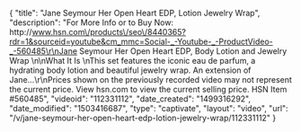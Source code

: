 {
    "title": "Jane Seymour Her Open Heart EDP, Lotion   Jewelry Wrap",
    "description": "For More Info or to Buy Now: http:\/\/www.hsn.com\/products\/seo\/8440365?rdr=1&sourceid=youtube&cm_mmc=Social-_-Youtube-_-ProductVideo-_-560485\r\nJane Seymour Her Open Heart EDP, Body Lotion and Jewelry Wrap  \n\nWhat It Is \nThis set features the iconic eau de parfum, a hydrating body lotion and beautiful jewelry wrap. An extension of Jane...\r\nPrices shown on the previously recorded video may not represent the current price.  View hsn.com to view the current selling price. HSN Item #560485",
    "videoid": "112331112",
    "date_created": "1499316292",
    "date_modified": "1503416687",
    "type": "captivate",
    "layout": "video",
    "url": "\/v\/jane-seymour-her-open-heart-edp-lotion-jewelry-wrap\/112331112"
}